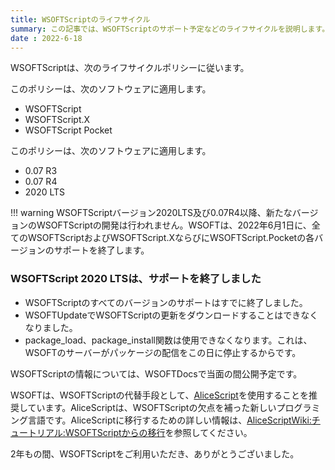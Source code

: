 ```yaml
---
title: WSOFTScriptのライフサイクル
summary: この記事では、WSOFTScriptのサポート予定などのライフサイクルを説明します。
date : 2022-6-18
---
```

WSOFTScriptは、次のライフサイクルポリシーに従います。

このポリシーは、次のソフトウェアに適用します。

* WSOFTScript
* WSOFTScript.X
* WSOFTScript Pocket

このポリシーは、次のソフトウェアに適用します。

* 0.07 R3
* 0.07 R4
* 2020 LTS

!!! warning
    WSOFTScriptバージョン2020LTS及び0.07R4以降、新たなバージョンのWSOFTScriptの開発は行われません。WSOFTは、2022年6月1日に、全てのWSOFTScriptおよびWSOFTScript.XならびにWSOFTScript.Pocketの各バージョンのサポートを終了します。

<h3>WSOFTScript 2020 LTSは、サポートを終了しました</h3>

* WSOFTScriptのすべてのバージョンのサポートはすでに終了しました。
* WSOFTUpdateでWSOFTScriptの更新をダウンロードすることはできなくなりました。
* package_load、package_install関数は使用できなくなります。これは、WSOFTのサーバーがパッケージの配信をこの日に停止するからです。

WSOFTScriptの情報については、WSOFTDocsで当面の間公開予定です。

WSOFTは、WSOFTScriptの代替手段として、[AliceScript](https://alice.wsoft.ws/)を使用することを推奨しています。AliceScriptは、WSOFTScriptの欠点を補った新しいプログラミング言語です。AliceScriptに移行するための詳しい情報は、[AliceScriptWiki:チュートリアル:WSOFTScriptからの移行](https://alice.wsoft.ws/index.php?title=WSOFTScript%E3%81%8B%E3%82%89%E3%81%AE%E7%A7%BB%E8%A1%8C)を参照してください。

2年もの間、WSOFTScriptをご利用いただき、ありがとうございました。